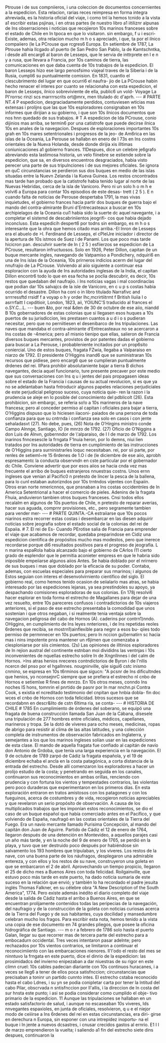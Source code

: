 Ptrouse i de sus compniieros, i una coleccion de documentos concernientes a la espedicion. Esta relacion, rarias reces reimpresa en forma integra ahreviada, es la historia oficial del viaje, i como tnl la hemos tcnido a la vista a1 escribir estas psjinas, i en otras partes (le nuestro libro a1 iitiliznr alpunas de Ins obserraciones i noticias que recojieron 10s marinos franceses sobre el estado de Chile en In tpoca en que lo visitaron. sin embargo, f u i escri- Existe, ademas, otra relacion mucho m h o s apreciadn, i que, ta por el ilnico compaiiero (le La PCrouse que rcgres6 Europa. En setiembre de 1787, La Ptrouse hahia Ilcgado a1 puerto (le San Pedro San Pablo, la de Kamtschntka, i desde alli encarg6 al baron de Lesseps, que le servia de inttrprete en l e n y a rusa, que llevara a Francia, por 10s caminos de tierra, las comunicaciones en que daba cuenta de 10s trabajos de la espedicion. El baron Lesseps hizo ese largo penosfsimo viajeal traves de la Siberia i de la Rusia, cumpli6 su puntualmente comision. En 1831, cuantlo el clescubrimento del lugar en que ocurri6 el naufra- jio de La PCrouse habin hecho renacer el interes por cuanto se relacionaha con esta espedicion, el baron de Lesseps, ilnico sobreviviente de ella, public6 un vold- Voyage La Pl'rorrsc rinzi scs marrrrscrits ort@mrx, men titulado dc d'aprh. --- # PARTE NT.4 P espedicion, desgraciadamente perdidos, contuviesen wticias mas extensas i prolijns que las que 10s esploradores consignaban en 10s informes que dirijian a su gobierno, i que son 10s ilnicos documentos que nos hnn quedado de sus trabajos. # T A espedicion de Ida PCrouse, conio dijinios mas arriba, se termin6 por una catistrofe que puede decirse ilnica 10s en anales de la navegacion. Despues de esploraciones importantes 10s grah en 10s mares setentrionales i progresos de la jeo- de Am6rica en las islas de la Oceania, La Perouse se hallabn en enero de I 73s en Ins costns orientales de la Nueva Holanda, desde donde dirijia xis illtimas coniunicaciones a1 gobierno frances. 11Despues, dice un celebre je6grafo abreviando esta lastimosa historia, un velo fiinebre se estiende sobre la espedicion, que sa, en diversos encuentros desgraciados, habia visto perecer una parte de sus tripulnciones i de sus mejores oficiales. Se ignora en quC circunstancias se perdieron sus dos buques en medio de las islas situadas entre la Nuevn Zelanda i la Kueva Guinea. Los restos cncontrados mas tarde han probado que la catistrofe habia tenido lugar al norte de las Nuevas Hebridas, cerca de la isla de Vanicoro. Pero ni un solo h o m h e volvi6 a Europa para contar 10s episodios de este desas- trett ( 2 5 ). E n cuando falta de noticias de Perouse despertaba 1791, la mas vivas inquietudes, el gobierno frances hacia partir dos buques de guerra bajo el mando del contra-almirante Bruni d'Entrecasteaux a buscar en 10s archipielagos de la Oceania cui1 habia sido la suerte dc aquel navegante, i a completar el sistemd de descabriniientos jeogrifi- cos que habia dejado inconcluso. Esta espedicih despert6 por todns sin embargo, es m h o s interesante que la ohra que hemos citado mas arriba.-El Inron de Lesseps era el abuelo de >I. Ferdinand de Lesseps, el cPlelJre iniciador i director de la apertura de 10s istmos de Suez i de Panami. Los que poco mas tarde hicicron pan. descuhrir suerte de In ( 2 5 ) esfiierzos se espedicion de La PCrouse, resultaron infructuosos. Solo en 1926, Peter Dillon, capitan (le un buque mercante ingles, navegando de Vatpamiso a Pondichery, ndquiri6 en una de Ins islas de la Oceania, 10s prirneros indicios acerm del lugar del nnufrajio de La PCrouse. Volviendo al aiio siguiente a continuar esa esploracion con la ayuda de Ins autoridades inglesas de la India, el capitan Dillon encontr6 todo lo que en esa fecha se poclia descubrir, es decir, 10s restos que quedaban del naufrajio. i Ins noticias vagas i mal coordinaclas que podian dar 10s salvajcs de la isle de Vanicoro, en c u p s costas habia ocurrido el desastre. Dillon ha coni o in libro titulado Narrafivc and srrrressftd rrsidf f a voyap o h y order lhc,mcrirtiitrmt f British Iiuiia l o asrrrfaitt I cxpditioir, London, 1823, aii, YOIUNC'S traducido al frances el o.SY.C...L. --- buen &#x26;to, por real &#x26;den de 30 de octubre de ese aiio, niandd B 10s gobernadores de estas colonias que si llegasen esos huques a 10s puertos de su jurisdiccion, les prestasen cuantos a u d i o s pudieran necesitar, pero que no perniitiesen el desenibarco de Ins tripulaciones. Las naves que mandaba el contra-almirante d’Entrecasteaux no se acercaron a Ins costas de -4merica; pero a1 misnio tienipo que ellas, salieron de Francia diversos buques mercantes, provistos de por patentes dadas el gobierno para buscar a La Perouse, i probableniente incitados por un prop6sito coniercial. Uno de estos buques, fragata FZwia, llegaba a Valparaiso en niarzo de 1792. El presidente O’Higgins inand6 que se suministraran 10s recursos que pidiese, pero encarg6 que se cumplieran puntualmente drdenes del rei. IlPara prohibir absolutaniente bajar a tierra B dichos navegantes, decia aquel funcionario, ture presente precaver por este medio que sus conversaciones con Ins q u i jentes del pais propagasen ideas sobre el estado de la Francia i causas de su actual revolucion, si es que ya no se adelantaban hasta fntroducir algunos papeles relaciones perjudiciales de este perjudicial peligroso suceso, cuya noticia quie- ren la razon i la prudencia se aleje en lo posible del conocimiento del pdblicolt (26). Esta prohibicion, sin embargc, se referia so!o a 10s marineros de la nave francesa; pero al conceder permiso al capitan i oficiales para bajar a tierra, O’Higgins dispuso que lo hiciesen iiaconi- paiados de una persona de toda confianza para que su cntrnda i confianza sea solo en casos i con jente sehaladasvt (27). No debe, pues, (26) Nota de O’Hirgins ministro conde Campo Alnnge, Santiago, IO (le mnrzo de 1792. (27) Oficio de O’Niggins a don Luis de Alnvn, gobernndor de \‘alparaiso, de I I de marzo de 1792. Los inarinos fnncesescle la frngata F‘lnuia heron, por lo demns, niui lien tratados por Ins autoridades de tierra en cumplimiento de las instrucciones de O’Higgins para surninistrarles loquc necesitaban. rei, por sii parte, por renles de setieml~re 15 6rdenes de 1.O i de (le diciembre de ese aiio, aprobh espresamentc la conducta observndn en cste particular por el gobernador dc Chile. Conviene advertir que por esos aiios se hacia cnda vez mas frecuente el arribo de buques estranjeros nnuestras costns. Unos ernn ingleses que venian al Pacific0 n pretesto de lincer la pesca de la ballena, para lo cunl estaban autorizndos por 10s trntndos vijentes con Espaiin. Otros eran norte nmericnnos, que pnsnaban a Ins costas occidentnles de In America Setentrional a hacer el comercio de pieles. Adenins de la fragata Fhuia, anduvieron tambien otros buques franceses. Cnsi todos ellos recalalm en algunos de 10s puertos de Chile, n pretesto de reparar averias, hacer sus aguada, comprnr provisiones, etc., pero segramente tambien para vender mer- --- # PARTE QUINTA.-CA estraiiarse que 10s pocos niarinos estra recorrer estas costas i desembarcar en las diesen adquirir noticias sobre jeografia sobre el estado social de la colonias del rei de Espaiia. # 7. El rei de Es- Cuando PErotise salia de Francia para emprender el viaje que acabamos de recordar, quedaba preparindose en Cidiz una espedicion cientifica de propósitos mucho mas modestos, pero que inerece recordarse porque di6 resultados positivos para el progreso de jeografia. L n marina espaRola habia alcanzado bajo el gobierno de CArlos I11 cierto grado de esplendor que le permitia aconieter empress en que le habria sido iniposible empeiiarse algunos aiios Antes. Se habia doblado por el nrirnero de sus buques i mas que doblado por la eficacia de su poder. Contaba, ademas, con escuelas especiales para preparar sus rmarinos; i algunos de Estos seguian con interes el desenvolvirniento cientifico del siglo. El gobierno real, como hemos tenido ocasion de seiialarlo mas atras, se habia interesado por las espediciones lejanas, ya sea prestindoles su apoyo, ya despachando comisiones esploradoras de sus colonias. En 178j resolvi6 hacer esplorar en toda forma el estrecho de Magallanes para dejar de una vez resuelto, entre 10s pareceres confusos i contradictorios de 10s viajeros anteriores, si el paso de ese estrecho presentaba la comodidad que unos sostenian i que otros negaban, i si realmente tenia ventaja sobre la navegacion peligrosa del cabo de Hornos (A). caderins por contrn1)nndo. OHiggins, en cumplimiento de Ins leyes nnteriores, i de Ins repetidas reoles 6rdenes que recibia, se mostrn1)ainflexible para negnr a esos bu- qiies todo permiso de permnnecer en 10s puertos; pero In nccion gul)ernatirn sc hacia mas i nins impotente pnra mantener un r6jimen que comenzaba a clesploniarse por siis cimientos. (2s) Las opiniones de illtinios esploradores de In rejion austral del continente estnban moi divididns las ventnjas i 10s inconvenientes de nquellas estrecho solire In de Xngnllnnes i del calm de Hornos. >Ins atras henios nreceres contndictorios de Byron i de l\'nllis ncercn del pnso por el hgallnnes. nougninville, qiie sigui6 cstc inismo cnmino, se espresa en 10s t6rminos que sigucn: "A pcsnr de Ins dificultndes que henios, yo nconsejnrC siempre que se prefiera el estrecho nl cnbo de Hornos e setiemlxe R fines de mnrzo. En 10s otros meses, conndo Ins noches IS hons, tomnrin el pnrtido de pasnr por In mar nnchn.pi Contra Cook, s existia el ncreditado testimonio del cnpitan que hnbia dobla- fin doc wces el cnbo de Hornos con toda felicidad. btros sucesos que se recordabnn en descr&#x26;lito de cstn 6ltima ria, se conta- --- # HISTORIA DE CHILE # 1785 En cumplimiento de órdenes del soberano, se equipó una fragata de buena construcción llamada San Juan de la Cábana, dísesele una tripulación de 277 hombres entre oficiales, médicos, capellanes, marineros y tropa. Se la dotó de víveres para ocho meses, medicinas, ropas de abrigo para resistir al clima de las altas latitudes, y una colección completa de instrumentos de observación fabricados en Inglaterra, y semejantes a los que los marinos ingleses solían usar en las expediciones de esta clase. El mando de aquella fragata fue confiado al capitán de navío don Antonio de Grdoba, que tenía una larga experiencia en la navegación. El 9 de octubre de 1789 zarpó de Cádiz la fragata española, y el 19 de diciembre echaba el ancla en la costa patagónica, a corta distancia de la entrada del estrecho. Desde allí comenzaron los exploradores a hacer un prolijo estudio de la costa; y penetrando en seguida en los canales, continuaron sus reconocimientos en ambas orillas, renciendo con prudencia y con fortuna los vientos y tempestades contrarios, las violentas pero poco duraderas que experimentaron en los primeros días. En esta exploración entraron en tratos amistosos con los patagones y con los fueguinos, acerca de costumbres y de vida, recogieron noticias apreciables y que revelaron un serio propósito de observación. A causa de los multiplicados trabajos que les imponían estos reconocimientos, se dio el caso de un buque español que había comerciado antes en el Pacífico, y que volviendo de España, naufragó en las costas orientales de la Tierra del Fuego. Era un navío mercante llamado Purisima Concepción, al mando del capitán don Juan de Aguirre. Partido de Cádiz el 12 de enero de 1764, llegaron después de una detención en Montevideo, a aquellos parajes casi un año más tarde, y en la noche del 9 de enero de 1765, se perdió en la playa, y tuvo que ser destruido poco después por habiéndose sin salvamento los 193 hombres que tripulaban, y los víveres. Los restos de la nave, con una buena parte de los náufragos, desplegaron una admirable entereza, y con ellos y los restos de su nave, construyeron una goleta en que se embarcaron el 2 de abril. Aprovechando un tiempo propicio, llegaron el 25 de dicho mes a Buenos Aires con toda felicidad. Roilgainville, que estuvo poco más tarde en este puerto, ha dado noticia sumaria de este suceso en la relación que envió; y también lo ha recordado el padre jesuita inglés Thomas Falkner, en su célebre obra "A New Description of the South America", 1774. Pero existe además inédito el diario completo del viaje desde la salida de Cádiz hasta el arribo a Buenos Aires, en que se encuentran prolijamente contenidos todas las peripecias de la navegación, del naufragio y de la construcción de la goleta con noticias curiosas acerca de la Tierra del Fuego y de sus habitantes, cuya docilidad y mansedumbre celebran mucho los fragos. Para escribir esta nota, hemos tenido a la vista una copia de ese documento en 74 grandes pliegos, que posee la oficina hidrográfica de Santiago. --- m o r a febrero de 1786 solo hasta el puerto Galan, llegar su que recorrer mas de tercera parte del estrecho para a embocadurn occidental. Tres veces intentaron pasar adelnte; pero rechazados por 10s vientos contrarios, se limitaron a continuar el reconocimiiento con las embarcaciones nienores. Il'l'odo el resto del mes se ninntuvo la frngata en este puerto, dice el dinrio de la espedicion: las prosimidadcs del invierno enipezaban a dar niuestras de su rigor en este climn cruel: 10s cables padecian diariante con 10s continuos huracanes, i a veces se lleg6 a tener de ellos poca satisfnccion; circunstancias que precisaban a toninr un partido cunnto intes. El estrecho cstaba reconocido hasta el cabo Ldnes, i su yn se podia conipletar carta por tener la lntitud del cabo Pilar, obscrvada n sntisfnccion por ll'allis, i la direccion de In costa del sur hnsta este punto; i asi se podia considerar como cumplido el obje- tivo primario de la espedicion. 11 Aunque las tripulaciones se hallaban en un estado satisfactorio de salud, i aunque no escaseaban 10s viveres, Ids nnvegantes espaxioles, en junta de oficiales, resolvieron, q u e el niejor modo de ceiiirse a Ins 6rdenes del rei en estas circunstancias, era diri- girse en derechura n Europa, sin esponer con una intrepidez inoportu- na el buque i In jente a nuevos dcsastres, i cnusar crecidos gastos al ernrio. E1 I I de marzo emprendieron la vuelta; i saliendo a1 fin del estrecho siete dins despues, continuaron la